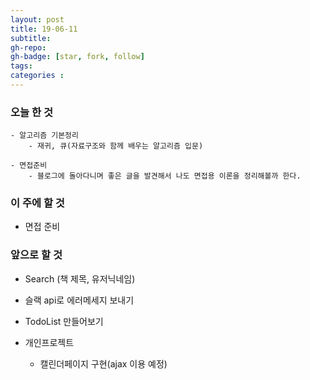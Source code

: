 ```yaml
---
layout: post
title: 19-06-11
subtitle: 
gh-repo: 
gh-badge: [star, fork, follow]
tags:  
categories :  
---
```


### 오늘 한 것 

    - 알고리즘 기본정리
        - 재귀, 큐(자료구조와 함께 배우는 알고리즘 입문)

    - 면접준비
        - 블로그에 돌아다니며 좋은 글을 발견해서 나도 면접용 이론을 정리해볼까 한다.

### 이 주에 할 것
 - 면접 준비

### 앞으로 할 것
- Search (책 제목, 유저닉네임)
- 슬랙 api로 에러메세지 보내기
- TodoList 만들어보기

- 개인프로젝트
    - 캘린더페이지 구현(ajax 이용 예정)